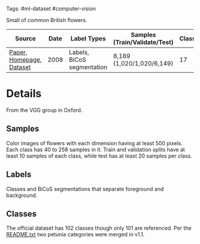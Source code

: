 Tags: #ml-dataset #computer-vision 

Small of common British flowers.

| Source | Date | Label Types | Samples (Train/Validate/Test) | Classes | Commercial Use? |
| --- | --- | --- | --- | --- | --- |
| [Paper](https://www.robots.ox.ac.uk/~vgg/publications/2008/Nilsback08/nilsback08.pdf), [Homepage](https://www.robots.ox.ac.uk/~vgg/data/flowers/102/index.html), [Dataset](https://www.robots.ox.ac.uk/~vgg/data/bicos/data/oxfordflower102.tar) | 2008 | Labels, BiCoS segmentation | 8,189 (1,020/1,020/6,149) | 17 | Unknown |

# Details
From the VGG group in Oxford.
## Samples
Color images of flowers with each dimension having at least 500 pixels.  Each class has 40 to 258 samples in it. Train and validation splits have at least 10 samples of each class, while test has at least 20 samples per class.

## Labels
Classes and BiCoS segmentations that separate foreground and background.

## Classes
The official dataset has 102 classes though only 101 are referenced.  Per the [README.txt](https://www.robots.ox.ac.uk/~vgg/data/flowers/102/README.txt) two petunia categories were merged in v1.1.